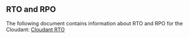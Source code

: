 ## RTO and RPO

The following document contains information about RTO and RPO for the Cloudant: [Cloudant RTO](https://ibm.box.com/v/cloudant-rto)
